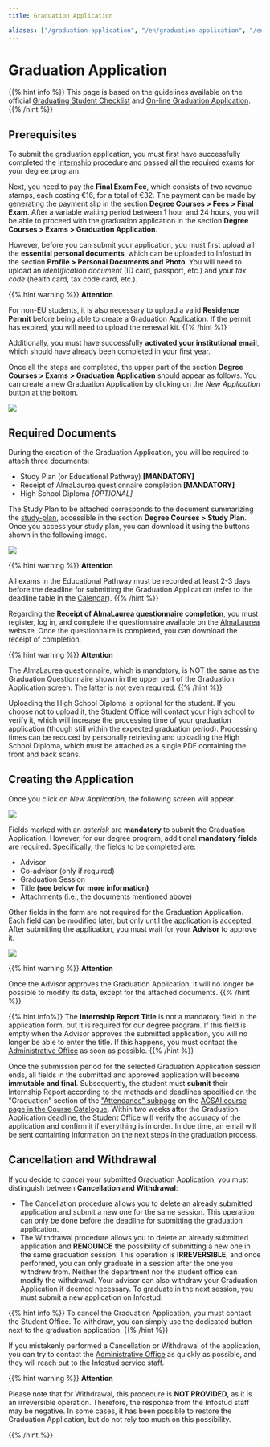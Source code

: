 ```yaml
---
title: Graduation Application

aliases: ["/graduation-application", "/en/graduation-application", "/en/graduating/calculating-graduation-application", "/en/graduating/calculate-graduation-application"]
---
```


# Graduation Application

{{% hint info %}}
<i class="fa-solid fa-triangle-exclamation" style="color: #FFD43B;"></i>
This page is based on the guidelines available on the official [Graduating Student Checklist](https://www.uniroma1.it/en/pagina/graduating-student-checklist) and [On-line Graduation Application](https://www.uniroma1.it/en/pagina/line-graduation-application).
{{% /hint %}}

## Prerequisites

To submit the graduation application, you must first have successfully completed the [Internship](../../third-year/internship/) procedure and passed all the required exams for your degree program.

Next, you need to pay the __Final Exam Fee__, which consists of two revenue stamps, each costing €16, for a total of €32. The payment can be made by generating the payment slip in the section __Degree Courses > Fees > Final Exam__. After a variable waiting period between 1 hour and 24 hours, you will be able to proceed with the graduation application in the section __Degree Courses > Exams > Graduation Application__.

However, before you can submit your application, you must first upload all the __essential personal documents__, which can be uploaded to Infostud in the section __Profile > Personal Documents and Photo__. You will need to upload an _identification document_ (ID card, passport, etc.) and your _tax code_ (health card, tax code card, etc.).

{{% hint warning %}}
<i class="fa-solid fa-triangle-exclamation" style="color: #FFD43B;"></i>
**Attention**

For non-EU students, it is also necessary to upload a valid __Residence Permit__ before being able to create a Graduation Application. If the permit has expired, you will need to upload the renewal kit.
{{% /hint %}}

Additionally, you must have successfully __activated your institutional email__, which should have already been completed in your first year.

Once all the steps are completed, the upper part of the section __Degree Courses > Exams > Graduation Application__ should appear as follows. You can create a new Graduation Application by clicking on the _New Application_ button at the bottom.

<img src="https://i.imgur.com/9JElt3q.png">


## Required Documents

During the creation of the Graduation Application, you will be required to attach three documents:
- Study Plan (or Educational Pathway) __[MANDATORY]__
- Receipt of AlmaLaurea questionnaire completion __[MANDATORY]__
- High School Diploma _[OPTIONAL]_

The Study Plan to be attached corresponds to the document summarizing the [study-plan](../../third-year/study-plan/), accessible in the section __Degree Courses > Study Plan__. Once you access your study plan, you can download it using the buttons shown in the following image.

<img src="https://i.imgur.com/OGNQC43.png">


{{% hint warning %}}
<i class="fa-solid fa-triangle-exclamation" style="color: #FFD43B;"></i>
**Attention**

All exams in the Educational Pathway must be recorded at least 2-3 days before the deadline for submitting the Graduation Application (refer to the deadline table in the [Calendar](../../../courses/calendar/)). 
{{% /hint %}}

Regarding the __Receipt of AlmaLaurea questionnaire completion__, you must register, log in, and complete the questionnaire available on the [AlmaLaurea](https://www2.uniroma1.it/AiS/alma/almauno.php) website. Once the questionnaire is completed, you can download the receipt of completion.

{{% hint warning %}}
<i class="fa-solid fa-triangle-exclamation" style="color: #FFD43B;"></i>
**Attention**

The AlmaLaurea questionnaire, which is mandatory, is NOT the same as the Graduation Questionnaire shown in the upper part of the Graduation Application screen. The latter is not even required.
{{% /hint %}}

Uploading the High School Diploma is optional for the student. If you choose not to upload it, the Student Office will contact your high school to verify it, which will increase the processing time of your graduation application (though still within the expected graduation period). Processing times can be reduced by personally retrieving and uploading the High School Diploma, which must be attached as a single PDF containing the front and back scans.

## Creating the Application

Once you click on _New Application_, the following screen will appear.

<img src="https://i.imgur.com/i8da2lG.png">

Fields marked with an _asterisk_ are __mandatory__ to submit the Graduation Application. However, for our degree program, additional __mandatory fields__ are required. Specifically, the fields to be completed are:
- Advisor
- Co-advisor (only if required)
- Graduation Session
- Title __(see below for more information)__
- Attachments (i.e., the documents mentioned [above](#required-documents))

Other fields in the form are not required for the Graduation Application. Each field can be modified later, but only until the application is accepted. After submitting the application, you must wait for your __Advisor__ to approve it.

<img src="https://i.imgur.com/DOUpkXL.png">


{{% hint warning %}}
<i class="fa-solid fa-triangle-exclamation" style="color: #FFD43B;"></i>
**Attention**

Once the Advisor approves the Graduation Application, it will no longer be possible to modify its data, except for the attached documents.
{{% /hint %}}

{{% hint info%}}
<i class="fa-solid fa-triangle-exclamation" style="color: #FFD43B;"></i>
The __Internship Report Title__ is not a mandatory field in the application form, but it is required for our degree program. If this field is empty when the Advisor approves the submitted application, you will no longer be able to enter the title. If this happens, you must contact the [Administrative Office](mailto:segrstudenti.i3s@uniroma1.it) as soon as possible.
{{% /hint %}}

Once the submission period for the selected Graduation Application session ends, all fields in the submitted and approved application will become __immutable and final__. Subsequently, the student must __submit__ their Internship Report according to the methods and deadlines specified on the "Graduation" section of the ["Attendance" subpage](https://corsidilaurea.uniroma1.it/en/course/33502/attendance) on the [ACSAI course page in the Course Catalogue](https://corsidilaurea.uniroma1.it/en/course/33502). Within two weeks after the Graduation Application deadline, the Student Office will verify the accuracy of the application and confirm it if everything is in order. In due time, an email will be sent containing information on the next steps in the graduation process.


## Cancellation and Withdrawal

If you decide to _cancel_ your submitted Graduation Application, you must distinguish between __Cancellation and Withdrawal__:
- The Cancellation procedure allows you to delete an already submitted application and submit a new one for the same session. This operation can only be done before the deadline for submitting the graduation application.
- The Withdrawal procedure allows you to delete an already submitted application and __RENOUNCE__ the possibility of submitting a new one in the same graduation session. This operation is __IRREVERSIBLE__, and once performed, you can only graduate in a session after the one you withdrew from. Neither the department nor the student office can modify the withdrawal. Your advisor can also withdraw your Graduation Application if deemed necessary. To graduate in the next session, you must submit a new application on Infostud.

{{% hint info %}}
<i class="fa-solid fa-triangle-exclamation" style="color: #FFD43B;"></i>
To cancel the Graduation Application, you must contact the Student Office. To withdraw, you can simply use the dedicated button next to the graduation application.
{{% /hint %}}

If you mistakenly performed a Cancellation or Withdrawal of the application, you can try to contact the [Administrative Office](mailto:segrstudenti.i3s@uniroma1.it) as quickly as possible, and they will reach out to the Infostud service staff.

{{% hint warning %}}
<i class="fa-solid fa-triangle-exclamation" style="color: #FFD43B;"></i>
**Attention**

Please note that for Withdrawal, this procedure is __NOT PROVIDED__, as it is an irreversible operation. Therefore, the response from the Infostud staff may be negative. In some cases, it has been possible to restore the Graduation Application, but do not rely too much on this possibility.

{{% /hint %}}
